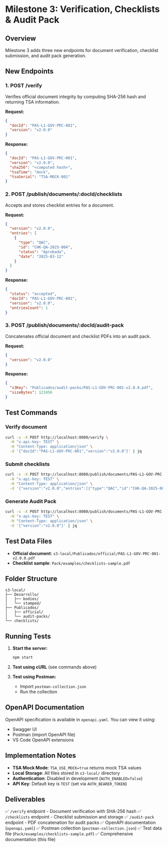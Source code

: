 # Milestone 3: Verification, Checklists & Audit Pack

## Overview

Milestone 3 adds three new endpoints for document verification, checklist submission, and audit pack generation.

## New Endpoints

### 1. POST /verify
Verifies official document integrity by computing SHA-256 hash and returning TSA information.

**Request:**
```json
{
  "docId": "PAS-L1-GOV-PRC-001",
  "version": "v2.0.0"
}
```

**Response:**
```json
{
  "docId": "PAS-L1-GOV-PRC-001",
  "version": "v2.0.0",
  "sha256": "<computed hash>",
  "tsaTime": "mock",
  "tsaSerial": "TSA-MOCK-001"
}
```

### 2. POST /publish/documents/:docId/checklists
Accepts and stores checklist entries for a document.

**Request:**
```json
{
  "version": "v2.0.0",
  "entries": [
    {
      "type": "QAC",
      "id": "CHK-QA-2025-004",
      "status": "Aprobada",
      "date": "2025-03-12"
    }
  ]
}
```

**Response:**
```json
{
  "status": "accepted",
  "docId": "PAS-L1-GOV-PRC-001",
  "version": "v2.0.0",
  "entriesCount": 1
}
```

### 3. POST /publish/documents/:docId/audit-pack
Concatenates official document and checklist PDFs into an audit pack.

**Request:**
```json
{
  "version": "v2.0.0"
}
```

**Response:**
```json
{
  "s3Key": "Publicados/audit-packs/PAS-L1-GOV-PRC-001-v2.0.0.pdf",
  "sizeBytes": 123456
}
```

## Test Commands

### Verify document
```bash
curl -s -X POST http://localhost:8080/verify \
  -H "x-api-key: TEST" \
  -H "Content-Type: application/json" \
  -d '{"docId":"PAS-L1-GOV-PRC-001","version":"v2.0.0"}' | jq
```

### Submit checklists
```bash
curl -s -X POST http://localhost:8080/publish/documents/PAS-L1-GOV-PRC-001/checklists \
  -H "x-api-key: TEST" \
  -H "Content-Type: application/json" \
  -d '{"version":"v2.0.0","entries":[{"type":"QAC","id":"CHK-QA-2025-004","status":"Aprobada","date":"2025-03-12"}]}' | jq
```

### Generate Audit Pack
```bash
curl -s -X POST http://localhost:8080/publish/documents/PAS-L1-GOV-PRC-001/audit-pack \
  -H "x-api-key: TEST" \
  -H "Content-Type: application/json" \
  -d '{"version":"v2.0.0"}' | jq
```

## Test Data Files

- **Official document**: `s3-local/Publicados/official/PAS-L1-GOV-PRC-001-v2.0.0.pdf`
- **Checklist sample**: `Pack/examples/checklists-sample.pdf`

## Folder Structure

```
s3-local/
├── Desarrollo/
│   ├── bodies/
│   └── stamped/
├── Publicados/
│   ├── official/
│   └── audit-packs/
└── checklists/
```

## Running Tests

1. **Start the server:**
   ```bash
   npm start
   ```

2. **Test using cURL** (see commands above)

3. **Test using Postman:**
   - Import `postman-collection.json`
   - Run the collection

## OpenAPI Documentation

OpenAPI specification is available in `openapi.yaml`. You can view it using:
- Swagger UI
- Postman (import OpenAPI file)
- VS Code OpenAPI extensions

## Implementation Notes

- **TSA Mock Mode**: `TSA_USE_MOCK=true` returns mock TSA values
- **Local Storage**: All files stored in `s3-local/` directory
- **Authentication**: Disabled in development (`AUTH_ENABLED=false`)
- **API Key**: Default key is `TEST` (set via `AUTH_BEARER_TOKEN`)

## Deliverables

✅ `/verify` endpoint - Document verification with SHA-256 hash
✅ `/checklists` endpoint - Checklist submission and storage
✅ `/audit-pack` endpoint - PDF concatenation for audit packs
✅ OpenAPI documentation (`openapi.yaml`)
✅ Postman collection (`postman-collection.json`)
✅ Test data file (`Pack/examples/checklists-sample.pdf`)
✅ Comprehensive documentation (this file)

